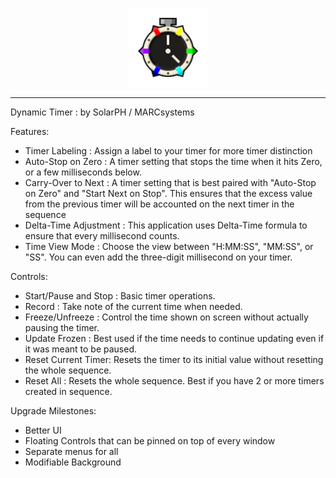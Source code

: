 <p align="center">
  <img src="Images/timer3_big_thinoutline.png" alt="Icon" width=25% />
</p>

---
 
Dynamic Timer : by SolarPH / MARCsystems

Features:
  - Timer Labeling : Assign a label to your timer for more timer distinction
  - Auto-Stop on Zero : A timer setting that stops the time when it hits Zero, or a few milliseconds below.
  - Carry-Over to Next : A timer setting that is best paired with "Auto-Stop on Zero" and "Start Next on Stop". This ensures that the excess value from the previous timer will be accounted on the next timer in the sequence
  - Delta-Time Adjustment : This application uses Delta-Time formula to ensure that every millisecond counts.
  - Time View Mode : Choose the view between "H:MM:SS", "MM:SS", or "SS". You can even add the three-digit millisecond on your timer.

Controls:
  - Start/Pause and Stop : Basic timer operations.
  - Record : Take note of the current time when needed.
  - Freeze/Unfreeze : Control the time shown on screen without actually pausing the timer.
  - Update Frozen : Best used if the time needs to continue updating even if it was meant to be paused.
  - Reset Current Timer: Resets the timer to its initial value without resetting the whole sequence.
  - Reset All : Resets the whole sequence. Best if you have 2 or more timers created in sequence.

Upgrade Milestones:
  - Better UI
  - Floating Controls that can be pinned on top of every window
  - Separate menus for all
  - Modifiable Background
